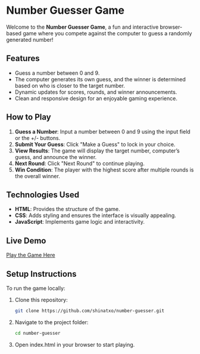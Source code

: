 # Number Guesser Game

Welcome to the **Number Guesser Game**, a fun and interactive browser-based game where you compete against the computer to guess a randomly generated number!

## Features
- Guess a number between 0 and 9.
- The computer generates its own guess, and the winner is determined based on who is closer to the target number.
- Dynamic updates for scores, rounds, and winner announcements.
- Clean and responsive design for an enjoyable gaming experience.

## How to Play
1. **Guess a Number**: Input a number between 0 and 9 using the input field or the +/- buttons.
2. **Submit Your Guess**: Click "Make a Guess" to lock in your choice.
3. **View Results**: The game will display the target number, computer’s guess, and announce the winner.
4. **Next Round**: Click "Next Round" to continue playing.
5. **Win Condition**: The player with the highest score after multiple rounds is the overall winner.

## Technologies Used
- **HTML**: Provides the structure of the game.
- **CSS**: Adds styling and ensures the interface is visually appealing.
- **JavaScript**: Implements game logic and interactivity.

## Live Demo
[Play the Game Here](https://shinatxo.github.io/number-guesser/)

## Setup Instructions
To run the game locally:
1. Clone this repository:
   ```bash
   git clone https://github.com/shinatxo/number-guesser.git

2. Navigate to the project folder:
   ```bash
   cd number-guesser
3. Open index.html in your browser to start playing.
